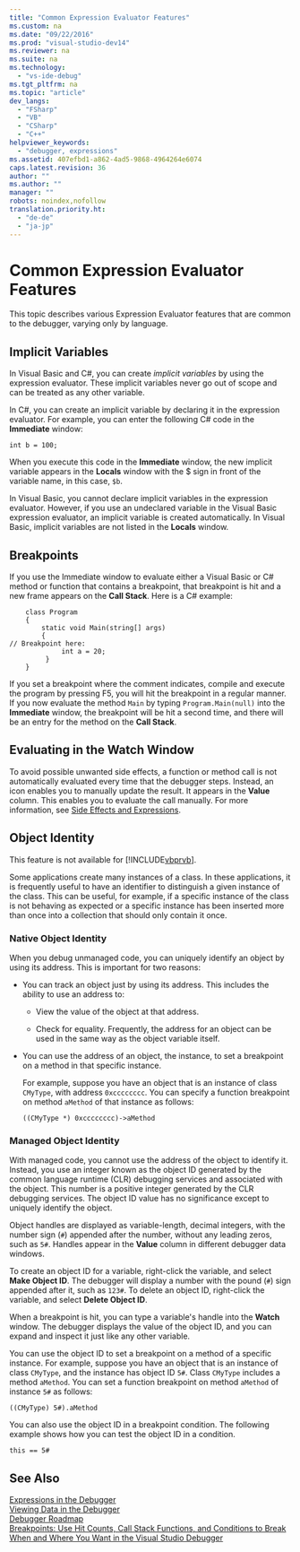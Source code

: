 ```yaml
---
title: "Common Expression Evaluator Features"
ms.custom: na
ms.date: "09/22/2016"
ms.prod: "visual-studio-dev14"
ms.reviewer: na
ms.suite: na
ms.technology: 
  - "vs-ide-debug"
ms.tgt_pltfrm: na
ms.topic: "article"
dev_langs: 
  - "FSharp"
  - "VB"
  - "CSharp"
  - "C++"
helpviewer_keywords: 
  - "debugger, expressions"
ms.assetid: 407efbd1-a862-4ad5-9868-4964264e6074
caps.latest.revision: 36
author: ""
ms.author: ""
manager: ""
robots: noindex,nofollow
translation.priority.ht: 
  - "de-de"
  - "ja-jp"
---
```

# Common Expression Evaluator Features
This topic describes various Expression Evaluator features that are common to the debugger, varying only by language.  
  
## Implicit Variables  
 In Visual Basic and C#, you can create *implicit variables* by using the expression evaluator. These implicit variables never go out of scope and can be treated as any other variable.  
  
 In C#, you can create an implicit variable by declaring it in the expression evaluator. For example, you can enter the following C# code in the **Immediate** window:  
  
 `int b = 100;`  
  
 When you execute this code in the **Immediate** window, the new implicit variable appears in the **Locals** window with the $ sign in front of the variable name, in this case, `$b`.  
  
 In Visual Basic, you cannot declare implicit variables in the expression evaluator. However, if you use an undeclared variable in the Visual Basic expression evaluator, an implicit variable is created automatically. In Visual Basic, implicit variables are not listed in the **Locals** window.  
  
## Breakpoints  
 If you use the Immediate window to evaluate either a Visual Basic or C# method or function that contains a breakpoint, that breakpoint is hit and a new frame appears on the **Call Stack**. Here is a C# example:  
  
```  
    class Program  
    {  
        static void Main(string[] args)  
        {  
// Breakpoint here:  
             int a = 20;  
         }  
    }  
```  
  
 If you set a breakpoint where the comment indicates, compile and execute the program by pressing F5, you will hit the breakpoint in a regular manner. If you now evaluate the method `Main` by typing `Program.Main(null)` into the **Immediate** window, the breakpoint will be hit a second time, and there will be an entry for the method on the **Call Stack**.  
  
## Evaluating in the Watch Window  
 To avoid possible unwanted side effects, a function or method call is not automatically evaluated every time that the debugger steps. Instead, an icon enables you to manually update the result. It appears in the **Value** column. This enables you to evaluate the call manually. For more information, see [Side Effects and Expressions](../vs140/side-effects-and-expressions.md).  
  
## Object Identity  
 This feature is not available for [!INCLUDE[vbprvb](../vs140/includes/vbprvb_md.md)].  
  
 Some applications create many instances of a class. In these applications, it is frequently useful to have an identifier to distinguish a given instance of the class. This can be useful, for example, if a specific instance of the class is not behaving as expected or a specific instance has been inserted more than once into a collection that should only contain it once.  
  
### Native Object Identity  
 When you debug unmanaged code, you can uniquely identify an object by using its address. This is important for two reasons:  
  
-   You can track an object just by using its address. This includes the ability to use an address to:  
  
    -   View the value of the object at that address.  
  
    -   Check for equality. Frequently, the address for an object can be used in the same way as the object variable itself.  
  
-   You can use the address of an object, the instance, to set a breakpoint on a method in that specific instance.  
  
     For example, suppose you have an object that is an instance of class `CMyType`, with address `0xcccccccc`. You can specify a function breakpoint on method `aMethod` of that instance as follows:  
  
     `((CMyType *) 0xcccccccc)->aMethod`  
  
### Managed Object Identity  
 With managed code, you cannot use the address of the object to identify it. Instead, you use an integer known as the object ID generated by the common language runtime (CLR) debugging services and associated with the object. This number is a positive integer generated by the CLR debugging services. The object ID value has no significance except to uniquely identify the object.  
  
 Object handles are displayed as variable-length, decimal integers, with the number sign (`#`) appended after the number, without any leading zeros, such as `5#`. Handles appear in the **Value** column in different debugger data windows.  
  
 To create an object ID for a variable, right-click the variable, and select **Make Object ID**. The debugger will display a number with the pound (`#`) sign appended after it, such as `123#`. To delete an object ID, right-click the variable, and select **Delete Object ID**.  
  
 When a breakpoint is hit, you can type a variable's handle into the **Watch** window. The debugger displays the value of the object ID, and you can expand and inspect it just like any other variable.  
  
 You can use the object ID to set a breakpoint on a method of a specific instance. For example, suppose you have an object that is an instance of class `CMyType`, and the instance has object ID `5#`. Class `CMyType` includes a method `aMethod`. You can set a function breakpoint on method `aMethod` of instance `5#` as follows:  
  
 `((CMyType) 5#).aMethod`  
  
 You can also use the object ID in a breakpoint condition. The following example shows how you can test the object ID in a condition.  
  
 `this == 5#`  
  
## See Also  
 [Expressions in the Debugger](../vs140/expressions-in-the-debugger.md)   
 [Viewing Data in the Debugger](../vs140/viewing-data-in-the-debugger.md)   
 [Debugger Roadmap](../vs140/debugger-basics.md)   
 [Breakpoints: Use Hit Counts, Call Stack Functions, and Conditions to Break When and Where You Want in the Visual Studio Debugger](../vs140/using-breakpoints.md)